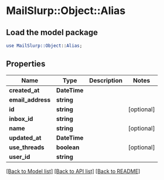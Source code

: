# MailSlurp::Object::Alias

## Load the model package
```perl
use MailSlurp::Object::Alias;
```

## Properties
Name | Type | Description | Notes
------------ | ------------- | ------------- | -------------
**created_at** | **DateTime** |  | 
**email_address** | **string** |  | 
**id** | **string** |  | [optional] 
**inbox_id** | **string** |  | 
**name** | **string** |  | [optional] 
**updated_at** | **DateTime** |  | 
**use_threads** | **boolean** |  | [optional] 
**user_id** | **string** |  | 

[[Back to Model list]](../README#documentation-for-models) [[Back to API list]](../README#documentation-for-api-endpoints) [[Back to README]](../README)


